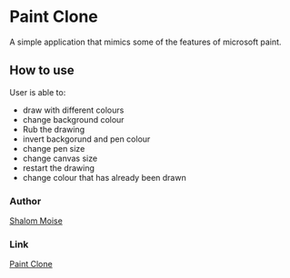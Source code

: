 # Paint Clone

A simple application that mimics some of the features of microsoft paint.

## How to use

User is able to:

- draw with different colours
- change background colour
- Rub the drawing
- invert backgorund and pen colour
- change pen size
- change canvas size
- restart the drawing
- change colour that has already been drawn

### Author

[Shalom Moise](https://github.com/shalommoise/)

### Link

[Paint Clone](https://www.shalommoise.com/paint.html)
